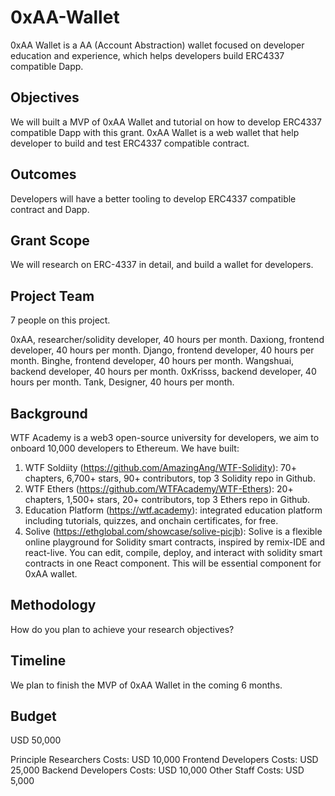 # 0xAA-Wallet
0xAA Wallet is a AA (Account Abstraction) wallet focused on developer education and experience, which helps developers build ERC4337 compatible Dapp. 

## Objectives
We will built a MVP of 0xAA Wallet and tutorial on how to develop ERC4337 compatible Dapp with this grant. 0xAA Wallet is a web wallet that help developer to build and test ERC4337 compatible contract.

## Outcomes
Developers will have a better tooling to develop ERC4337 compatible contract and Dapp.

## Grant Scope
We will research on ERC-4337 in detail, and build a wallet for developers.

## Project Team

7 people on this project.

0xAA, researcher/solidity developer, 40 hours per month.
Daxiong, frontend developer, 40 hours per month.
Django, frontend developer, 40 hours per month.
Binghe, frontend developer, 40 hours per month.
Wangshuai, backend developer, 40 hours per month.
0xKrisss, backend developer, 40 hours per month.
Tank, Designer, 40 hours per month.

## Background

WTF Academy is a web3 open-source university for developers, we aim to onboard 10,000 developers to Ethereum. We have built:

1. WTF Soldiity (https://github.com/AmazingAng/WTF-Solidity): 70+ chapters, 6,700+ stars, 90+ contributors, top 3 Solidity repo in Github.
2. WTF Ethers (https://github.com/WTFAcademy/WTF-Ethers): 20+ chapters, 1,500+ stars, 20+ contributors, top 3 Ethers repo in Github.
3. Education Platform (https://wtf.academy): integrated education platform including tutorials, quizzes, and onchain certificates, for free.
4. Solive (https://ethglobal.com/showcase/solive-picjb): Solive is a flexible online playground for Solidity smart contracts, inspired by remix-IDE and react-live. You can edit, compile, deploy, and interact with solidity smart contracts in one React component. This will be essential component for 0xAA wallet.

## Methodology
How do you plan to achieve your research objectives?

## Timeline
We plan to finish the MVP of 0xAA Wallet in the coming 6 months.

## Budget
USD 50,000

Principle Researchers Costs: USD 10,000 
Frontend Developers Costs: USD 25,000
Backend Developers Costs: USD 10,000
Other Staff Costs: USD 5,000